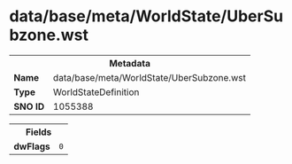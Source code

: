 <h1>data/base/meta/WorldState/UberSubzone.wst</h1><table><tr><th colspan="100%">Metadata</th></tr><tr><td><b>Name</b></td><td>data/base/meta/WorldState/UberSubzone.wst</td></tr><tr><td><b>Type</b></td><td>WorldStateDefinition</td></tr><tr><td><b>SNO ID</b></td><td>1055388</td></tr></table>

<table><tr><th colspan="100%">Fields</th></tr><tr><td><b>dwFlags</b></td><td><code>0</code></td></tr></table>

